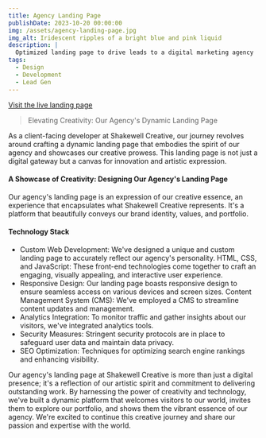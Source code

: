 ```yaml
---
title: Agency Landing Page
publishDate: 2023-10-20 00:00:00
img: /assets/agency-landing-page.jpg
img_alt: Iridescent ripples of a bright blue and pink liquid
description: |
  Optimized landing page to drive leads to a digital marketing agency
tags:
  - Design
  - Development
  - Lead Gen
---
```


<a href="https://shakewellcreative.com/our-agency/">Visit the live landing page</a>

> Elevating Creativity: Our Agency's Dynamic Landing Page

As a client-facing developer at Shakewell Creative, our journey revolves around crafting a dynamic landing page that embodies the spirit of our agency and showcases our creative prowess. This landing page is not just a digital gateway but a canvas for innovation and artistic expression.

#### A Showcase of Creativity: Designing Our Agency's Landing Page

Our agency's landing page is an expression of our creative essence, an experience that encapsulates what Shakewell Creative represents. It's a platform that beautifully conveys our brand identity, values, and portfolio.

#### Technology Stack

- Custom Web Development: We've designed a unique and custom landing page to accurately reflect our agency's personality.
  HTML, CSS, and JavaScript: These front-end technologies come together to craft an engaging, visually appealing, and interactive user experience.
- Responsive Design: Our landing page boasts responsive design to ensure seamless access on various devices and screen sizes.
  Content Management System (CMS): We've employed a CMS to streamline content updates and management.
- Analytics Integration: To monitor traffic and gather insights about our visitors, we've integrated analytics tools.
- Security Measures: Stringent security protocols are in place to safeguard user data and maintain data privacy.
- SEO Optimization: Techniques for optimizing search engine rankings and enhancing visibility.

Our agency's landing page at Shakewell Creative is more than just a digital presence; it's a reflection of our artistic spirit and commitment to delivering outstanding work. By harnessing the power of creativity and technology, we've built a dynamic platform that welcomes visitors to our world, invites them to explore our portfolio, and shows them the vibrant essence of our agency. We're excited to continue this creative journey and share our passion and expertise with the world.
